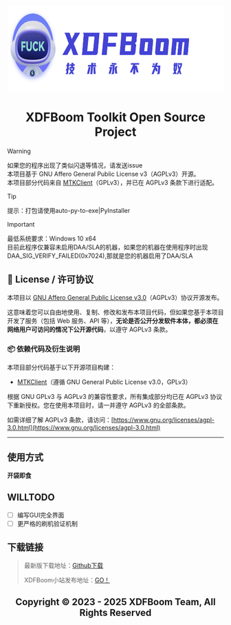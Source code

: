 <div align="center">
<a><img src="./logo_light_theme.png" width="800" height="200" alt="XDFBoom Toolkit Open Source Project"></a>

# XDFBoom Toolkit Open Source Project
</div>

> [!WARNING]
> 如果您的程序出现了类似闪退等情况，请发送issue<br>
> 本项目基于 GNU Affero General Public License v3（AGPLv3）开源。<br>
> 本项目部分代码来自 [MTKClient](https://github.com/bkerler/mtkclient)（GPLv3），并已在 AGPLv3 条款下进行适配。

> [!TIP]
> 提示：打包请使用auto-py-to-exe|PyInstaller

> [!IMPORTANT]  
> 最低系统要求：Windows 10 x64<br>
> 目前此程序仅兼容未启用DAA/SLA的机器，如果您的机器在使用程序时出现DAA_SIG_VERIFY_FAILED(0x7024),那就是您的机器启用了DAA/SLA

## 📄 License / 许可协议

本项目以 [GNU Affero General Public License v3.0](https://www.gnu.org/licenses/agpl-3.0.html)（AGPLv3）协议开源发布。

这意味着您可以自由地使用、复制、修改和发布本项目代码，但如果您基于本项目开发了服务（包括 Web 服务、API 等），**无论是否公开分发软件本体，都必须在网络用户可访问的情况下公开源代码**，以遵守 AGPLv3 条款。

### 📦 依赖代码及衍生说明

本项目部分代码基于以下开源项目构建：

- [MTKClient](https://github.com/bkerler/mtkclient)（遵循 GNU General Public License v3.0，GPLv3）

根据 GNU GPLv3 与 AGPLv3 的兼容性要求，所有集成部分均已在 AGPLv3 协议下重新授权。您在使用本项目时，请一并遵守 AGPLv3 的全部条款。

如需详细了解 AGPLv3 条款，请访问：[https://www.gnu.org/licenses/agpl-3.0.html](https://www.gnu.org/licenses/agpl-3.0.html)

---


## 使用方式

**开袋即食**

## WILLTODO
- [ ] 编写GUI完全界面
- [ ] 更严格的刷机验证机制

## 下载链接
> 最新版下载地址：[Github下载](https://github.com/Folralorwns/XDFBoom_Toolkit/releases)
>
> XDFBoom小站发布地址：[GO！](https://blog.xdfboom.com)
<div align="center">

## Copyright © 2023 - 2025 XDFBoom Team, All Rights Reserved
</div>